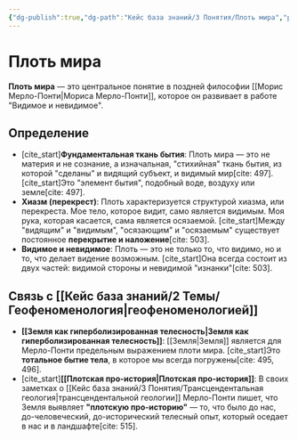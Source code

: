 ```yaml
---
{"dg-publish":true,"dg-path":"Кейс база знаний/3 Понятия/Плоть мира","permalink":"/kejs-baza-znanij/3-ponyatiya/plot-mira/"}
---
```


# Плоть мира

**Плоть мира** — это центральное понятие в поздней философии [[Морис Мерло-Понти\|Мориса Мерло-Понти]], которое он развивает в работе "Видимое и невидимое".

## Определение
- [cite_start]**Фундаментальная ткань бытия**: Плоть мира — это не материя и не сознание, а изначальная, "стихийная" ткань бытия, из которой "сделаны" и видящий субъект, и видимый мир[cite: 497]. [cite_start]Это "элемент бытия", подобный воде, воздуху или земле[cite: 497].
- **Хиазм (перекрест)**: Плоть характеризуется структурой хиазма, или перекреста. Мое тело, которое видит, само является видимым. Моя рука, которая касается, сама является осязаемой. [cite_start]Между "видящим" и "видимым", "осязающим" и "осязаемым" существует постоянное **перекрытие и наложение**[cite: 503].
- **Видимое и невидимое**: Плоть — это не только то, что видимо, но и то, что делает видение возможным. [cite_start]Она всегда состоит из двух частей: видимой стороны и невидимой "изнанки"[cite: 503].

## Связь с [[Кейс база знаний/2 Темы/Геофеноменология\|геофеноменологией]]
- **[[Земля как гиперболизированная телесность\|Земля как гиперболизированная телесность]]**: [[Земля\|Земля]] является для Мерло-Понти предельным выражением плоти мира. [cite_start]Это **тотальное бытие тела**, в которое мы всегда погружены[cite: 495, 496].
- [cite_start]**[[Плотская про-история\|Плотская про-история]]**: В своих заметках о [[Кейс база знаний/3 Понятия/Трансцендентальная геология\|трансцендентальной геологии]] Мерло-Понти пишет, что Земля выявляет **"плотскую про-историю"** — то, что было до нас, до-человеческий, до-исторический телесный опыт, который оседает в нас и в ландшафте[cite: 515].

